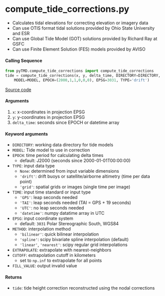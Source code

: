 compute_tide_corrections.py
===========================

- Calculates tidal elevations for correcting elevation or imagery data
- Can use OTIS format tidal solutions provided by Ohio State University and ESR
- Can use Global Tide Model (GOT) solutions provided by Richard Ray at GSFC
- Can use Finite Element Solution (FES) models provided by AVISO

#### Calling Sequence
```python
from pyTMD.compute_tide_corrections import compute_tide_corrections
tide = compute_tide_corrections(x, y, delta_time, DIRECTORY=DIRECTORY,
    MODEL=MODEL, EPOCH=(2000,1,1,0,0,0), EPSG=3031, TYPE='drift')
```
[Source code](https://github.com/tsutterley/pyTMD/blob/main/pyTMD/compute_tide_corrections.py)

#### Arguments
1. `x`: x-coordinates in projection EPSG
2. `y`: y-coordinates in projection EPSG
3. `delta_time`: seconds since EPOCH or datetime array

#### Keyword arguments
- `DIRECTORY`: working data directory for tide models
- `MODEL`: Tide model to use in correction
- `EPOCH`: time period for calculating delta times
    * default: J2000 (seconds since 2000-01-01T00:00:00)
- `TYPE`: input data type
    * `None`: determined from input variable dimensions
    * `'drift'`: drift buoys or satellite/airborne altimetry (time per data point)
    * `'grid'`: spatial grids or images (single time per image)
- `TIME`: input time standard or input type
    * `'GPS'`: leap seconds needed
    * `'TAI'`: leap seconds needed (TAI = GPS + 19 seconds)
    * `'UTC'`: no leap seconds needed
    * `'datetime'`: numpy datatime array in UTC
- `EPSG`: input coordinate system
    * default: `3031` Polar Stereographic South, WGS84
- `METHOD`: interpolation method
    * `'bilinear'`: quick bilinear interpolation
    * `'spline'`: scipy bivariate spline interpolation (default)
    * `'linear'`, `'nearest'`: scipy regular grid interpolations
- `EXTRAPOLATE`: extrapolate with nearest-neighbors
- `CUTOFF`: extrapolation cutoff in kilometers
    * set to `np.inf` to extrapolate for all points
- `FILL_VALUE`: output invalid value

#### Returns
- `tide`: tide height correction reconstructed using the nodal corrections
